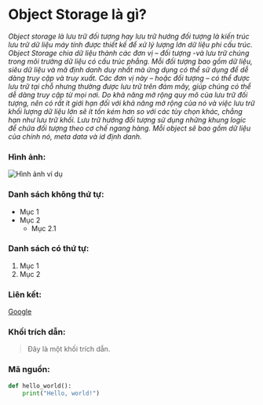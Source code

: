 # Object Storage là gì?

 *Object storage là lưu trữ đối tượng hay lưu trữ hướng đối tượng là kiến trúc lưu trữ dữ liệu máy tính được thiết kế để xử lý lượng lớn dữ liệu phi cấu trúc. Object Storage chia dữ liệu thành các đơn vị – đối tượng -và lưu trữ chúng trong môi trường dữ liệu có cấu trúc phẳng. Mỗi đối tượng bao gồm dữ liệu, siêu dữ liệu và mã định danh duy nhất mà ứng dụng có thể sử dụng để dễ dàng truy cập và truy xuất.  Các đơn vị này – hoặc đối tượng – có thể được lưu trữ tại chỗ nhưng thường được lưu trữ trên đám mây, giúp chúng có thể dễ dàng truy cập từ mọi nơi. Do khả năng mở rộng quy mô của lưu trữ đối tượng, nên có rất ít giới hạn đối với khả năng mở rộng của nó và việc lưu trữ khối lượng dữ liệu lớn sẽ ít tốn kém hơn so với các tùy chọn khác, chẳng hạn như lưu trữ khối. Lưu trữ hướng đối tượng sử dụng những khung logic để chứa đối tượng theo cơ chế ngang hàng. Mỗi object sẽ bao gồm dữ liệu của chính nó, meta data và id định danh.*

### Hình ảnh:
![Hình ảnh ví dụ](https://sunteco.vn/wp-content/uploads/2024/06/dsad.png)

### Danh sách không thứ tự:
- Mục 1
- Mục 2
  - Mục 2.1

### Danh sách có thứ tự:
1. Mục 1
2. Mục 2

### Liên kết:
[Google](https://www.google.com)

### Khối trích dẫn:
> Đây là một khối trích dẫn.

### Mã nguồn:
```python
def hello_world():
    print("Hello, world!")
